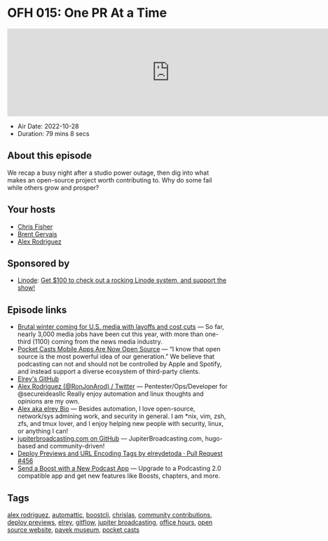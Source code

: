 # OFH 015: One PR At a Time

<iframe src="https://player.fireside.fm/v2/MkcqFyfv+sI_ltzGX?theme=dark" width="740" height="200" frameborder="0" scrolling="no"></iframe>

* Air Date: 2022-10-28
* Duration: 79 mins 8 secs

## About this episode

We recap a busy night after a studio power outage, then dig into what makes an open-source project worth contributing to. Why do some fail while others grow and prosper?

## Your hosts
* [Chris Fisher](https://www.officehours.hair//hosts/chrislas)
* [Brent Gervais](https://www.officehours.hair//hosts/brentgervais)
* [Alex Rodriguez](https://www.officehours.hair//guests/elrey)

## Sponsored by

  * [Linode](https://linode.com/jupiter): [Get $100 to check out a rocking Linode system, and support the show!](https://linode.com/jupiter)



## Episode links

  * [Brutal winter coming for U.S. media with layoffs and cost cuts](https://www.axios.com/2022/10/25/media-layoffs-2022-ad-market-decline "Brutal winter coming for U.S. media with layoffs and cost cuts") — So far, nearly 3,000 media jobs have been cut this year, with more than one-third (1100) coming from the news media industry.
  * [Pocket Casts Mobile Apps Are Now Open Source](https://blog.pocketcasts.com/2022/10/19/pocket-casts-mobile-apps-are-now-open-source/ "Pocket Casts Mobile Apps Are Now Open Source") — “I know that open source is the most powerful idea of our generation.” We believe that podcasting can not and should not be controlled by Apple and Spotify, and instead support a diverse ecosystem of third-party clients.
  * [Elrey's GitHub](https://github.com/elreydetoda "Elrey's GitHub")
  * [Alex Rodriguez (@RonJonArod) / Twitter](https://twitter.com/RonJonArod "Alex Rodriguez \(@RonJonArod\) / Twitter") — Pentester/Ops/Developer for @secureideasllc Really enjoy automation and linux thoughts and opinions are my own.
  * [Alex aka elrey Bio](https://blog.elreydetoda.site/me/ "Alex aka elrey Bio") — Besides automation, I love open-source, network/sys admining work, and security in general. I am *nix, vim, zsh, zfs, and tmux lover, and I enjoy helping new people with security, linux, or anything I can!
  * [jupiterbroadcasting.com on GitHub](https://github.com/JupiterBroadcasting/jupiterbroadcasting.com "jupiterbroadcasting.com on GitHub") — JupiterBroadcasting.com, hugo-based and community-driven!
  * [Deploy Previews and URL Encoding Tags by elreydetoda · Pull Request #456](https://github.com/JupiterBroadcasting/jupiterbroadcasting.com/pull/456 "Deploy Previews and URL Encoding Tags by elreydetoda · Pull Request #456")
  * [Send a Boost with a New Podcast App](https://podcastindex.org/apps?appTypes=app&elements=Value "Send a Boost with a New Podcast App") — Upgrade to a Podcasting 2.0 compatible app and get new features like Boosts, chapters, and more.



## Tags

[alex rodriguez](https://www.officehours.hair//tags/alex%20rodriguez), [automattic](https://www.officehours.hair//tags/automattic), [boostcli](https://www.officehours.hair//tags/boostcli), [chrislas](https://www.officehours.hair//tags/chrislas), [community contributions](https://www.officehours.hair//tags/community%20contributions), [deploy previews](https://www.officehours.hair//tags/deploy%20previews), [elrey](https://www.officehours.hair//tags/elrey), [gitflow](https://www.officehours.hair//tags/gitflow), [jupiter broadcasting](https://www.officehours.hair//tags/jupiter%20broadcasting), [office hours](https://www.officehours.hair//tags/office%20hours), [open source website](https://www.officehours.hair//tags/open%20source%20website), [pavek museum](https://www.officehours.hair//tags/pavek%20museum), [pocket casts](https://www.officehours.hair//tags/pocket%20casts)
